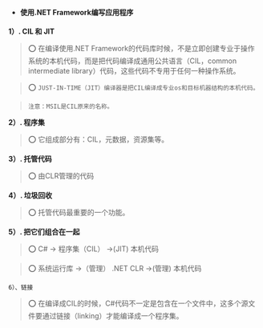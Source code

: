 * #### 使用.NET Framework编写应用程序




**1）. CIL 和 JIT**

> ⭕️ 在编译使用.NET Framework的代码库时候，不是立即创建专业于操作系统的本机代码，而是把代码编译成通用公共语言（CIL，common intermediate library）代码，这些代码不专用于任何一种操作系统。
     
> ⭕️ ```JUST-IN-TIME（JIT）编译器是把CIL编译成专业os和目标机器结构的本机代码。```
     
>```注意：MSIL是CIL原来的名称。```


**2）. 程序集**

> ⭕️ 它组成部分有：CIL，元数据，资源集等。

**3）. 托管代码**

> ⭕️ 由CLR管理的代码

**4）. 垃圾回收**

> ⭕️ 托管代码最重要的一个功能。

**5）. 把它们组合在一起**

> ⭕️ C# -> 程序集（CIL） ->(JIT) 本机代码

> ⭕️ 系统运行库 ->（管理） .NET CLR ->(管理) 本机代码

```6）、链接```

> ⭕️ 在编译成CIL的时候，C#代码不一定是包含在一个文件中，这多个源文件要通过链接（linking）才能编译成一个程序集。
